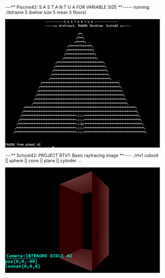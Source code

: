 
---** Piscine42: S A S T A N T U A  FOR VARIABLE  SIZE **-----
	running: ./ibtraore 5 (below size 5 mean 5 floors)

![alt tag](sastantuaOutput/monRendu.png)


---** School42: PROJECT RTV1: Basic raytracing image **----
./rtv1 cuboid || sphere || cone || plane || cylinder ...

![alt tag](imageDeMonRTV1/rtv1.png)

